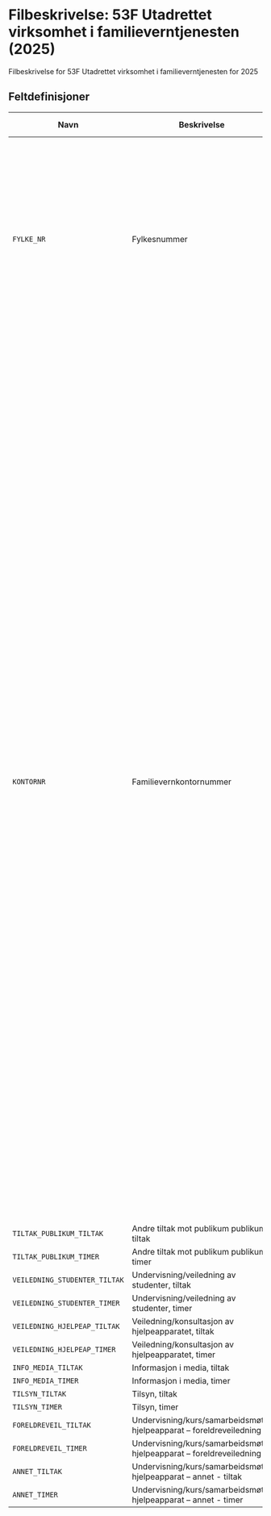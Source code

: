 # Filbeskrivelse: 53F Utadrettet virksomhet i familieverntjenesten (2025)

Filbeskrivelse for 53F Utadrettet virksomhet i familieverntjenesten for 2025

## Feltdefinisjoner

| Navn | Beskrivelse | Lengde | Fra‑Til | Datatype | Obligatorisk | Dato-maske | Kodeliste |
|------|-------------|--------|---------|----------|--------------|------------|-----------|
| `FYLKE_NR` | Fylkesnummer | 2 | 1‑2 | STRING_TYPE | ☑️ |  | `03`: Oslo<br/>`11`: Rogaland<br/>`15`: Møre og Romsdal<br/>`18`: Nordland - Nordlánnda<br/>`31`: Østfold<br/>`32`: Akershus<br/>`33`: Buskerud<br/>`34`: Innlandet<br/>`39`: Vestfold<br/>`40`: Telemark<br/>`42`: Agder<br/>`46`: Vestland<br/>`50`: Trøndelag - Trööndelage<br/>`55`: Troms - Romsa - Tromssa<br/>`56`: Finnmark - Finnmárku - Finmarkku<br/>`99`: Uoppgitt |
| `KONTORNR` | Familievernkontornummer | 3 | 3‑5 | STRING_TYPE | ☑️ |  | `017`: Familievernkontoret Østfold<br/>`023`: Familievernkontoret Asker Bærum<br/>`024`: Familievernkontoret Follo<br/>`025`: Familievernkontoret Nedre Romerike<br/>`027`: Familievernkontoret Øvre Romerike Glåmdal<br/>`030`: Familiekontoret Oslo Nord<br/>`037`: Familievernkontoret Homansbyen<br/>`038`: Familievernkontoret Enerhaugen<br/>`039`: Familievernkontoret Chrisiania<br/>`046`: Familievernkontoret Innlandet vest<br/>`047`: Familievernkontoret Innlandet øst<br/>`052`: Familievernkontoret Otta SKF<br/>`061`: Familievernkontoret i Buskerud<br/>`065`: Familievernkontoret Ringerike - Hallingdal<br/>`071`: Familievernkontoret i Vestfold<br/>`073`: Familievernkontoret i Søndre Vestfold<br/>`081`: Grenland familievernkontor<br/>`082`: Familiekontoret Øvre Telemark<br/>`091`: Familievernkontoret i Arendal<br/>`101`: Familiekontoret i Vest-Agder<br/>`111`: Familievernkontoret i Sør-Rogaland<br/>`112`: Familievernkontoret Haugalandet<br/>`125`: Bergen og omland familiekontor<br/>`127`: Bjørgvin familiekontor<br/>`141`: Familiekontora for Sunnfjord og Sogn<br/>`142`: Nordfjord familiekontor<br/>`151`: Familievernkontoret i Romsdal<br/>`152`: Familievernkontoret Sunnmøre<br/>`153`: Familievernkontoret Nordmøre<br/>`162`: Familiervernkontoret i Trondheim<br/>`171`: Familievernkontoret Innherred<br/>`172`: Familievernkontoret Namdalen<br/>`181`: Bodø familievernkontor<br/>`183`: Familievernkontoret i Mo i Rana<br/>`184`: Familievernkontoret i Mosjøen<br/>`185`: Lofoten og Vesterålen Familievernkontor<br/>`192`: Tromsø familievernkontor<br/>`193`: Finnsnes familievernkontor<br/>`194`: Harstad og Narvik familievernkontor<br/>`202`: Familievernkontoret i Øst-Finnmark<br/>`203`: Indre Finnmark familievernkontor - Sis Finnmarkku Bearassuojalanguovddas<br/>`205`: Alta og Hammerfest familievernkontor |
| `TILTAK_PUBLIKUM_TILTAK` | Andre tiltak mot publikum publikum, tiltak | 4 | 6‑9 | INTEGER_TYPE |  |  |  |
| `TILTAK_PUBLIKUM_TIMER` | Andre tiltak mot publikum publikum, timer | 4 | 10‑13 | INTEGER_TYPE |  |  |  |
| `VEILEDNING_STUDENTER_TILTAK` | Undervisning/veiledning av studenter, tiltak | 4 | 14‑17 | INTEGER_TYPE |  |  |  |
| `VEILEDNING_STUDENTER_TIMER` | Undervisning/veiledning av studenter, timer | 4 | 18‑21 | INTEGER_TYPE |  |  |  |
| `VEILEDNING_HJELPEAP_TILTAK` | Veiledning/konsultasjon av hjelpeapparatet, tiltak | 4 | 22‑25 | INTEGER_TYPE |  |  |  |
| `VEILEDNING_HJELPEAP_TIMER` | Veiledning/konsultasjon av hjelpeapparatet, timer | 4 | 26‑29 | INTEGER_TYPE |  |  |  |
| `INFO_MEDIA_TILTAK` | Informasjon i media, tiltak | 4 | 30‑33 | INTEGER_TYPE |  |  |  |
| `INFO_MEDIA_TIMER` | Informasjon i media, timer | 4 | 34‑37 | INTEGER_TYPE |  |  |  |
| `TILSYN_TILTAK` | Tilsyn, tiltak | 4 | 38‑41 | INTEGER_TYPE |  |  |  |
| `TILSYN_TIMER` | Tilsyn, timer | 4 | 42‑45 | INTEGER_TYPE |  |  |  |
| `FORELDREVEIL_TILTAK` | Undervisning/kurs/samarbeidsmøter hjelpeapparat – foreldreveiledning | 4 | 46‑49 | INTEGER_TYPE |  |  |  |
| `FORELDREVEIL_TIMER` | Undervisning/kurs/samarbeidsmøter hjelpeapparat – foreldreveiledning | 4 | 50‑53 | INTEGER_TYPE |  |  |  |
| `ANNET_TILTAK` | Undervisning/kurs/samarbeidsmøter hjelpeapparat – annet - tiltak | 4 | 54‑57 | INTEGER_TYPE |  |  |  |
| `ANNET_TIMER` | Undervisning/kurs/samarbeidsmøter hjelpeapparat – annet - timer | 4 | 58‑61 | INTEGER_TYPE |  |  |  |
